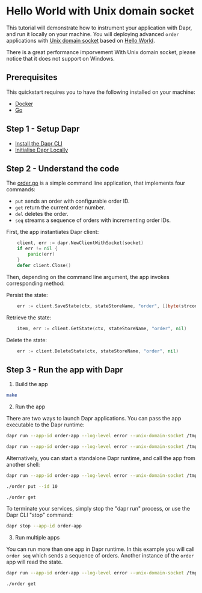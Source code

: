 # Hello World with Unix domain socket

This tutorial will demonstrate how to instrument your application with Dapr, and run it locally on your machine.
You will deploying advanced `order` applications with [Unix domain socket](https://en.wikipedia.org/wiki/Unix_domain_socket) based on [Hello World](https://github.com/dapr/go-sdk/tree/main/examples/hello-world).

There is a great performance imporvement With Unix domain socket, please notice that it does not support on Windows.

## Prerequisites
This quickstart requires you to have the following installed on your machine:
- [Docker](https://docs.docker.com/)
- [Go](https://golang.org/)

## Step 1 - Setup Dapr

- [Install the Dapr CLI](https://docs.dapr.io/getting-started/install-dapr-cli/)
- [Initialise Dapr Locally](https://docs.dapr.io/getting-started/install-dapr-selfhost/)

## Step 2 - Understand the code

The [order.go](./order.go) is a simple command line application, that implements four commands:
* `put` sends an order with configurable order ID.
* `get` return the current order number.
* `del` deletes the order.
* `seq` streams a sequence of orders with incrementing order IDs.

First, the app instantiates Dapr client:

```go
    client, err := dapr.NewClientWithSocket(socket)
    if err != nil {
        panic(err)
    }
    defer client.Close()
```

Then, depending on the command line argument, the app invokes corresponding method:

Persist the state:
```go
    err := client.SaveState(ctx, stateStoreName, "order", []byte(strconv.Itoa(orderID)), nil)
```
Retrieve the state:
```go
    item, err := client.GetState(ctx, stateStoreName, "order", nil)
```
Delete the state:
```go
    err := client.DeleteState(ctx, stateStoreName, "order", nil)
```

## Step 3 - Run the app with Dapr

1. Build the app

<!-- STEP
name: Build the app
-->

```bash
make
```

<!-- END_STEP -->

2. Run the app

There are two ways to launch Dapr applications. You can pass the app executable to the Dapr runtime:

<!-- STEP
name: Run and send order
background: true
sleep: 5
expected_stdout_lines:
  - '== APP == msg="dapr client initializing for: /tmp/dapr-order-app-grpc.socket"'
  - '== APP == Sending order ID 20'
  - '== APP == Successfully persisted state'
-->

```bash
dapr run --app-id order-app --log-level error --unix-domain-socket /tmp -- ./order put --id 20
```

<!-- END_STEP -->

<!-- STEP
name: Run and get order
background: true
sleep: 5
expected_stdout_lines:
  - '== APP == msg="dapr client initializing for: /tmp/dapr-order-app-grpc.socket"'
  - '== APP == Getting order'
  - '== APP == Order ID 20'
-->

```bash
dapr run --app-id order-app --log-level error --unix-domain-socket /tmp ./order get
```

<!-- END_STEP -->

Alternatively, you can start a standalone Dapr runtime, and call the app from another shell:

```bash
dapr run --app-id order-app --log-level error --unix-domain-socket /tmp
```


```bash
./order put --id 10

./order get
```

To terminate your services, simply stop the "dapr run" process, or use the Dapr CLI "stop" command:

```bash
dapr stop --app-id order-app
```


3. Run multiple apps

You can run more than one app in Dapr runtime. In this example you will call `order seq` which sends a sequence of orders.
Another instance of the `order` app will read the state.

```sh
dapr run --app-id order-app --log-level error --unix-domain-socket /tmp ./order seq
```

```sh
./order get
```
